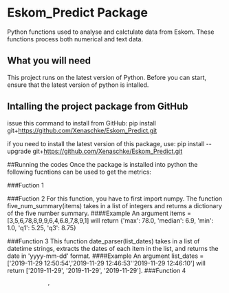 # Eskom_Predict Package
Python functions used to analyse and calctulate data from Eskom. These functions process both numerical and text data.

## What you will need
This project runs on the latest version of Python. Before you can start, ensure that the latest version of python is intalled.  

## Intalling the project package from GitHub
 issue this command to install from GitHub:
 pip install git+https://github.com/Xenaschke/Eskom_Predict.git
 
 if you need to install the latest version of this package, use:
 pip install --upgrade git+https://github.com/Xenaschke/Eskom_Predict.git
 
##Running the codes
Once the package is installed into python the following fucntions can be used to get the metrics:

###Fuction 1

###Fuction 2
For this function, you have to first import numpy. The function five_num_summary(items) takes in a list of integers and returns a dictionary of the five number summary. 
####Example
An argument items = [3,5,6,78,8,9,9,6,4,6.8,7,8,9,1] will return {'max': 78.0, 'median': 6.9, 'min': 1.0, 'q1': 5.25, 'q3': 8.75}

###Function 3
This function date_parser(list_dates) takes in a list of datetime strings, extracts the dates of each item in the list, and returns the date in 'yyyy-mm-dd' format.
####Example 
An argument list_dates = ['2019-11-29 12:50:54','2019-11-29 12:46:53''2019-11-29 12:46:10'] will return ['2019-11-29', '2019-11-29', '2019-11-29'].
###Function 4

                 ,
                        
